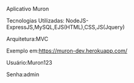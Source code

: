 Aplicativo Muron

Tecnologias Utilizadas: NodeJS- ExpressJS,MySQL,EJS(HTML),CSS,JS(Jquery)

Arquitetura:MVC

Exemplo em:https://muron-dev.herokuapp.com/

Usuário:Muron123

Senha:admin
